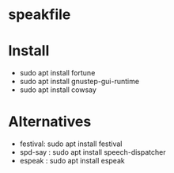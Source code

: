 # speakfile

# Install
* sudo apt install fortune
* sudo apt install gnustep-gui-runtime
* sudo apt install cowsay

# Alternatives
* festival: sudo apt install festival
* spd-say : sudo apt install speech-dispatcher
* espeak  : sudo apt install espeak